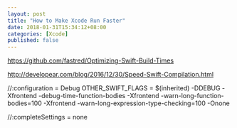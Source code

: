 ```yaml
---
layout: post
title: "How to Make Xcode Run Faster"
date: 2018-01-31T15:34:12+08:00
categories: [Xcode]
published: false
---
```


https://github.com/fastred/Optimizing-Swift-Build-Times

http://developear.com/blog/2016/12/30/Speed-Swift-Compilation.html


//:configuration = Debug
OTHER_SWIFT_FLAGS = $(inherited) -DDEBUG -Xfrontend -debug-time-function-bodies -Xfrontend -warn-long-function-bodies=100 -Xfrontend -warn-long-expression-type-checking=100 -Onone

//:completeSettings = none
